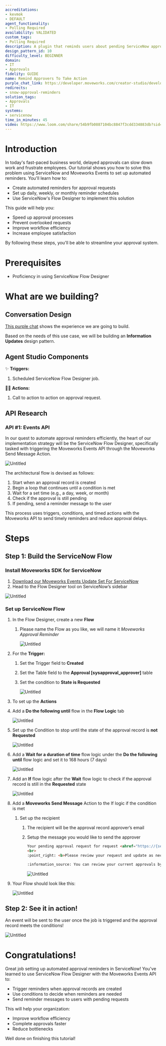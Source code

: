 ```yaml
---
accreditations:
- kevmok
- DEFAULT
agent_functionality:
- Polling Required
availability: VALIDATED
custom_tags:
- Polling Required
description: A plugin that reminds users about pending ServiceNow approvals.
design_pattern_id: 10
difficulty_level: BEGINNER
domain:
- IT
- Approvals
fidelity: GUIDE
name: Remind Approvers To Take Action
purple_chat_link: https://developer.moveworks.com/creator-studio/developer-tools/purple-chat/?conversation=%7B%22startTimestamp%22%3A%2211%3A43+AM%22%2C%22messages%22%3A%5B%7B%22role%22%3A%22assistant%22%2C%22parts%22%3A%5B%7B%22reasoningSteps%22%3A%5B%7B%22status%22%3A%22success%22%2C%22richText%22%3A%22Trigger%3A+System+detects+pending+approvals+in+ServiceNow+for+the+user.%22%7D%5D%7D%2C%7B%22richText%22%3A%22%3Cp%3EYou+have+pending+approvals+in+ServiceNow.%3Cbr%3E%3C%2Fp%3E%22%7D%2C%7B%22richText%22%3A%22%3Cb%3E%3Cp%3EApprove+Software+Purchase+Request%3C%2Fp%3E%3C%2Fb%3E%3Cbr%3E%3Cp%3E%3Cb%3ERequester%3A+%3C%2Fb%3EEmily+Clark%3Cbr%3E%3Cb%3ESoftware%3A+%3C%2Fb%3EAdobe+Creative+Cloud%3Cbr%3E%3Cb%3EDepartment%3A+%3C%2Fb%3EMarketing%3Cbr%3E%3C%2Fp%3E%22%7D%2C%7B%22buttons%22%3A%5B%7B%22style%22%3A%22filled%22%2C%22buttonText%22%3A%22Approve%22%7D%2C%7B%22style%22%3A%22outlined%22%2C%22buttonText%22%3A%22Reject%22%7D%2C%7B%22style%22%3A%22outlined%22%2C%22buttonText%22%3A%22View+Details%22%7D%5D%7D%2C%7B%22richText%22%3A%22%3Cb%3E%3Cp%3EApprove+Network+Access+Change%3C%2Fp%3E%3C%2Fb%3E%3Cbr%3E%3Cp%3E%3Cb%3ERequester%3A+%3C%2Fb%3EAlan+Smithee%3Cbr%3E%3Cb%3EAccess+Level%3A+%3C%2Fb%3EVPN+Full+Access%3Cbr%3E%3Cb%3EReason%3A+%3C%2Fb%3EProject+Need%3Cbr%3E%3C%2Fp%3E%22%7D%2C%7B%22buttons%22%3A%5B%7B%22style%22%3A%22outlined%22%2C%22buttonText%22%3A%22Approve%22%7D%2C%7B%22style%22%3A%22outlined%22%2C%22buttonText%22%3A%22Reject%22%7D%2C%7B%22style%22%3A%22filled%22%2C%22buttonText%22%3A%22View+Details%22%7D%5D%7D%5D%7D%2C%7B%22role%22%3A%22assistant%22%2C%22parts%22%3A%5B%7B%22reasoningSteps%22%3A%5B%7B%22status%22%3A%22success%22%2C%22richText%22%3A%22Action%3A+ServiceNow+%27Approve%27+action+is+triggered+for+the+selected+approval.%22%7D%5D%7D%2C%7B%22richText%22%3A%22%3Cp%3EApproval+confirmed.+The+software+purchase+request+for+Adobe+Creative+Cloud+by+Emily+Clark+is+now+approved.%3Cbr%3E%3Cbr%3ETo+see+more+details+in+ServiceNow%2C+click+%3Cb%3Ehere%3C%2Fb%3E.%3C%2Fp%3E%22%7D%5D%7D%5D%7D
redirects:
- snow-approval-reminders
solution_tags:
- Approvals
- IT
systems:
- servicenow
time_in_minutes: 45
video: https://www.loom.com/share/54b9fb0887104bc8847f3cdd334883db?sid=c3c6ab3f-d049-467c-a07d-da661881c915
---
```


# Introduction

In today's fast-paced business world, delayed approvals can slow down work and frustrate employees. Our tutorial shows you how to solve this problem using ServiceNow and Moveworks Events to set up automated reminders.
You'll learn how to:

- Create automated reminders for approval requests
- Set up daily, weekly, or monthly reminder schedules
- Use ServiceNow's Flow Designer to implement this solution

This guide will help you:

- Speed up approval processes
- Prevent overlooked requests
- Improve workflow efficiency
- Increase employee satisfaction

By following these steps, you'll be able to streamline your approval system.

# Prerequisites

- Proficiency in using ServiceNow Flow Designer

# What are we building?

## Conversation Design

[This purple chat](https://developer.moveworks.com/creator-studio/developer-tools/purple-chat-builder/?workspace=%7B%22title%22%3A%22My+Workspace%22%2C%22mocks%22%3A%5B%7B%22id%22%3A1636%2C%22title%22%3A%22Event+triggered+approval+reminders%22%2C%22transcript%22%3A%7B%22settings%22%3A%7B%22colorStyle%22%3A%22LIGHT%22%2C%22startTime%22%3A%2211%3A43+AM%22%2C%22defaultPerson%22%3A%22GWEN%22%2C%22editable%22%3Atrue%2C%22botName%22%3A%22%22%2C%22botImageUrl%22%3A%22%22%7D%2C%22messages%22%3A%5B%7B%22from%22%3A%22ANNOTATION%22%2C%22text%22%3A%22%3Cp%3EServiceNow+Flow+Designer%3A+Scheduled+job+that+runs+once+a+day%2Fweek%2Fmonth%3C%2Fp%3E%22%7D%2C%7B%22from%22%3A%22BOT%22%2C%22text%22%3A%22%3Cp%3EYour+pending+approval+request+for+request+%3Ca+href%3D%5C%22https%3A%2F%2Fmoveworks.ai%5C%22%3ERITM0123456+is+due+for+a+review.%3C%2Fa%3E%3Cbr%3E%3Cbr%3E%F0%9F%91%89+%3Cb%3EPlease+review+your+request+and+update+as+necessary%3C%2Fb%3E%3Cbr%3E%3Cbr%3E%F0%9F%91%89+You+can+review+your+current+approvals+by+typing+%3Cb%3E%5C%22Show+me+my+approvals%5C%22%3C%2Fb%3E+below%3C%2Fp%3E%22%7D%5D%7D%7D%5D%2C%22botSettings%22%3A%7B%22name%22%3A%22%22%2C%22imageUrl%22%3A%22%22%7D%7D) shows the experience we are going to build. 

Based on the needs of this use case, we will be building an **Information Updates** design pattern.

## Agent Studio Components

✨ **Triggers:** 

1. Scheduled ServiceNow Flow Designer job.

🏃‍♂️ **Actions:** 

1. Call to action to action on approval request.

## API Research

### API #1: Events API

In our quest to automate approval reminders efficiently, the heart of our implementation strategy will be the ServiceNow Flow Designer, specifically tasked with triggering the Moveworks Events API through the Moveworks Send Message Action.

![Untitled](Use%20Case%20Tutorial%20ServiceNow%20Approval%20Reminders%20a8e075be60c94c77b1e4da9ac249d5ce/Untitled.png)

The architectural flow is devised as follows:

1. Start when an approval record is created
2. Begin a loop that continues until a condition is met
3. Wait for a set time (e.g., a day, week, or month)
4. Check if the approval is still pending
5. If pending, send a reminder message to the user

This process uses triggers, conditions, and timed actions with the Moveworks API to send timely reminders and reduce approval delays.

# Steps

## Step 1: Build the ServiceNow Flow

### Install Moveworks SDK for ServiceNow

1. [Download our Moveworks Events Update Set For ServiceNow](https://developer.moveworks.com/file-hosting/servicenow/moveworks.events.1.0.0.xml)
2. Head to the Flow Designer tool on ServiceNow’s sidebar

![Untitled](Use%20Case%20Tutorial%20ServiceNow%20Approval%20Reminders%20a8e075be60c94c77b1e4da9ac249d5ce/Untitled%201.png)

### Set up ServiceNow Flow

1. In the Flow Designer, create a new **Flow**
    1. Please name the Flow as you like, we will name it *Moveworks Approval Reminder*
        
        ![Untitled](Use%20Case%20Tutorial%20ServiceNow%20Approval%20Reminders%20a8e075be60c94c77b1e4da9ac249d5ce/Untitled%202.png)
        
2. For the **Trigger:**
    1. Set the Trigger field to **Created**
    2. Set the Table field to the **Approval [sysapproval_approver]** table
    3. Set the condition to **State is Requested**
        
        ![Untitled](Use%20Case%20Tutorial%20ServiceNow%20Approval%20Reminders%20a8e075be60c94c77b1e4da9ac249d5ce/Untitled%203.png)
        
3. To set up the **Actions**
4. Add a **Do the following until** flow in the **Flow Logic** tab
    
    ![Untitled](Use%20Case%20Tutorial%20ServiceNow%20Approval%20Reminders%20a8e075be60c94c77b1e4da9ac249d5ce/Untitled%204.png)
    
5. Set up the Condition to stop until the state of the approval record is **not Requested**
    
    ![Untitled](Use%20Case%20Tutorial%20ServiceNow%20Approval%20Reminders%20a8e075be60c94c77b1e4da9ac249d5ce/Untitled%205.png)
    
6. Add a **Wait for a duration of time** flow logic under the **Do the following until** flow logic and set it to 168 hours (7 days)
    
    ![Untitled](Use%20Case%20Tutorial%20ServiceNow%20Approval%20Reminders%20a8e075be60c94c77b1e4da9ac249d5ce/Untitled%206.png)
    
7. Add an **If** flow logic after the **Wait** flow logic to check if the approval record is still in the **Requested** state
    
    ![Untitled](Use%20Case%20Tutorial%20ServiceNow%20Approval%20Reminders%20a8e075be60c94c77b1e4da9ac249d5ce/Untitled%207.png)
    
8. Add a **Moveworks Send Message** Action to the If logic if the condition is met
    1. Set up the recipient
        1. The recipient will be the approval record approver’s email
        2. Setup the message you would like to send the approver 
            
            ```html
            Your pending approval request for request <ahref="https://{servicenow-instance}.service-now.com/nav_to.do?uri=sysapproval_approver.do?sysparm_query=sysapproval.number=RITM0123456^approver={user.sys_id}"> is due for a review.
            <br>
            :point_right: <b>Please review your request and update as necessary</b>
            
            :information_source: You can review your current approvals by typing <b>"Show me my approvals"</b> below :point_down:
            ```
            
            ![Untitled](Use%20Case%20Tutorial%20ServiceNow%20Approval%20Reminders%20a8e075be60c94c77b1e4da9ac249d5ce/Untitled%208.png)
            
9. Your Flow should look like this:
    
    ![Untitled](Use%20Case%20Tutorial%20ServiceNow%20Approval%20Reminders%20a8e075be60c94c77b1e4da9ac249d5ce/Untitled%209.png)
    

## Step 2: See it in action!

An event will be sent to the user once the job is triggered and the approval record meets the conditions!

![Untitled](Use%20Case%20Tutorial%20ServiceNow%20Approval%20Reminders%20a8e075be60c94c77b1e4da9ac249d5ce/Untitled%2010.png)

# Congratulations!

Great job setting up automated approval reminders in ServiceNow! You've learned to use ServiceNow Flow Designer with the Moveworks Events API to:

- Trigger reminders when approval records are created
- Use conditions to decide when reminders are needed
- Send reminder messages to users with pending requests

This will help your organization:

- Improve workflow efficiency
- Complete approvals faster
- Reduce bottlenecks

Well done on finishing this tutorial!